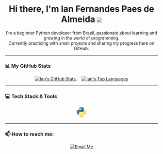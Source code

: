 <div align="center">
  <h1>Hi there, I'm Ian Fernandes Paes de Almeida <img src="https://media.giphy.com/media/hvRJCLFzcasrR4ia7z/giphy.gif" width="35"></h1>
</div>

<p align="center">
  I'm a beginner Python developer from Brazil, passionate about learning and growing in the world of programming.
  <br />
  Currently practicing with small projects and sharing my progress here on GitHub.
</p>

---

### 📊 My GitHub Stats

<p align="center">
  <a href="https://github.com/anuraghazra/github-readme-stats">
    <img align="center" src="https://github-readme-stats.vercel.app/api?username=ianfernandespas&show_icons=true&theme=dracula&rank_icon=default&hide_border=true" alt="Ian's GitHub Stats" />
  </a>
      <!-- Creates a little space -->
  <a href="https://github.com/anuraghazra/github-readme-stats">
    <img align="center" src="https://github-readme-stats.vercel.app/api/top-langs/?username=ianfernandespas&layout=compact&theme=dracula&langs_count=8&hide_border=true" alt="Ian's Top Languages" />
  </a>
</p>

---

### 💻 Tech Stack & Tools

<p align="center">
  <a href="https://www.python.org" target="_blank" rel="noreferrer">
    <img src="https://raw.githubusercontent.com/devicons/devicon/master/icons/python/python-original.svg" alt="Python" width="40" height="40"/>
  </a>
</p>

---

### 📫 How to reach me:

<p align="center">
  <a href="mailto:ianfernandespaes@gmail.com">
    <img src="https://img.shields.io/badge/Email-D14836?style=for-the-badge&logo=gmail&logoColor=white" alt="Email Me"/>
  </a>
</p>

